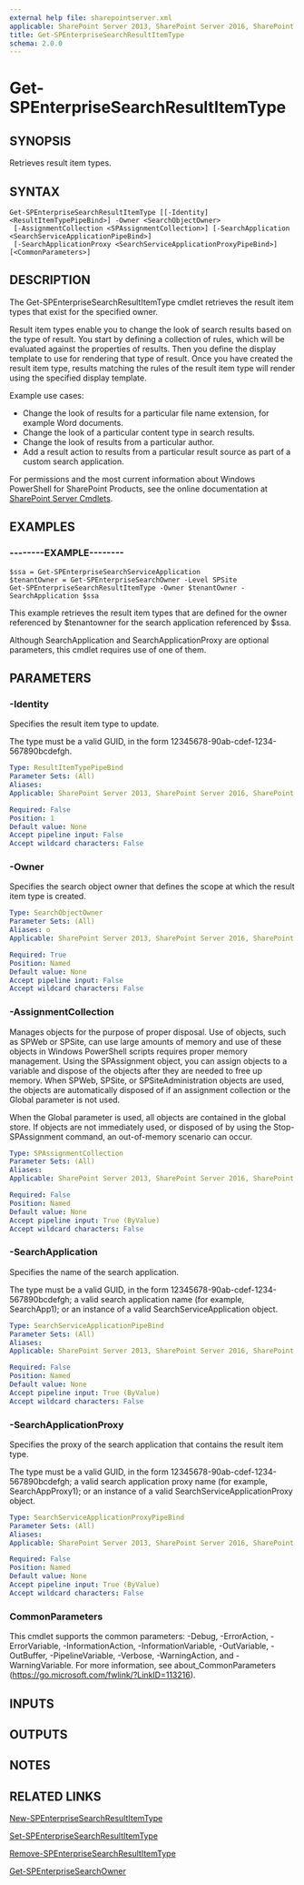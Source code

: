 ```yaml
---
external help file: sharepointserver.xml
applicable: SharePoint Server 2013, SharePoint Server 2016, SharePoint Server 2019
title: Get-SPEnterpriseSearchResultItemType
schema: 2.0.0
---
```


# Get-SPEnterpriseSearchResultItemType

## SYNOPSIS
Retrieves result item types.

## SYNTAX

```
Get-SPEnterpriseSearchResultItemType [[-Identity] <ResultItemTypePipeBind>] -Owner <SearchObjectOwner>
 [-AssignmentCollection <SPAssignmentCollection>] [-SearchApplication <SearchServiceApplicationPipeBind>]
 [-SearchApplicationProxy <SearchServiceApplicationProxyPipeBind>] [<CommonParameters>]
```

## DESCRIPTION

The Get-SPEnterpriseSearchResultItemType cmdlet retrieves the result item types that exist for the specified owner.

Result item types enable you to change the look of search results based on the type of result.
You start by defining a collection of rules, which will be evaluated against the properties of results.
Then you define the display template to use for rendering that type of result. 
Once you have created the result item type, results matching the rules of the result item type will render using the specified display template.

Example use cases:

- Change the look of results for a particular file name extension, for example Word documents.
- Change the look of a particular content type in search results.
- Change the look of results from a particular author.
- Add a result action to results from a particular result source as part of a custom search application.

For permissions and the most current information about Windows PowerShell for SharePoint Products, see the online documentation at [SharePoint Server Cmdlets](https://docs.microsoft.com/powershell/sharepoint/sharepoint-server/sharepoint-server-cmdlets).



## EXAMPLES

### --------EXAMPLE-------- 
```
$ssa = Get-SPEnterpriseSearchServiceApplication
$tenantOwner = Get-SPEnterpriseSearchOwner -Level SPSite
Get-SPEnterpriseSearchResultItemType -Owner $tenantOwner -SearchApplication $ssa
```

This example retrieves the result item types that are defined for the owner referenced by $tenantowner for the search application referenced by $ssa.

Although SearchApplication and SearchApplicationProxy are optional parameters, this cmdlet requires use of one of them.

## PARAMETERS

### -Identity
Specifies the result item type to update.

The type must be a valid GUID, in the form 12345678-90ab-cdef-1234-567890bcdefgh.

```yaml
Type: ResultItemTypePipeBind
Parameter Sets: (All)
Aliases: 
Applicable: SharePoint Server 2013, SharePoint Server 2016, SharePoint Server 2019

Required: False
Position: 1
Default value: None
Accept pipeline input: False
Accept wildcard characters: False
```

### -Owner
Specifies the search object owner that defines the scope at which the result item type is created.

```yaml
Type: SearchObjectOwner
Parameter Sets: (All)
Aliases: o
Applicable: SharePoint Server 2013, SharePoint Server 2016, SharePoint Server 2019

Required: True
Position: Named
Default value: None
Accept pipeline input: False
Accept wildcard characters: False
```

### -AssignmentCollection
Manages objects for the purpose of proper disposal. Use of objects, such as SPWeb or SPSite, can use large amounts of memory and use of these objects in Windows PowerShell scripts requires proper memory management. Using the SPAssignment object, you can assign objects to a variable and dispose of the objects after they are needed to free up memory. When SPWeb, SPSite, or SPSiteAdministration objects are used, the objects are automatically disposed of if an assignment collection or the Global parameter is not used.

When the Global parameter is used, all objects are contained in the global store. If objects are not immediately used, or disposed of by using the Stop-SPAssignment command, an out-of-memory scenario can occur.

```yaml
Type: SPAssignmentCollection
Parameter Sets: (All)
Aliases: 
Applicable: SharePoint Server 2013, SharePoint Server 2016, SharePoint Server 2019

Required: False
Position: Named
Default value: None
Accept pipeline input: True (ByValue)
Accept wildcard characters: False
```

### -SearchApplication
Specifies the name of the search application.

The type must be a valid GUID, in the form 12345678-90ab-cdef-1234-567890bcdefgh; a valid search application name (for example, SearchApp1); or an instance of a valid SearchServiceApplication object.

```yaml
Type: SearchServiceApplicationPipeBind
Parameter Sets: (All)
Aliases: 
Applicable: SharePoint Server 2013, SharePoint Server 2016, SharePoint Server 2019

Required: False
Position: Named
Default value: None
Accept pipeline input: True (ByValue)
Accept wildcard characters: False
```

### -SearchApplicationProxy
Specifies the proxy of the search application that contains the result item type.

The type must be a valid GUID, in the form 12345678-90ab-cdef-1234-567890bcdefgh; a valid search application proxy name (for example, SearchAppProxy1); or an instance of a valid SearchServiceApplicationProxy object.

```yaml
Type: SearchServiceApplicationProxyPipeBind
Parameter Sets: (All)
Aliases: 
Applicable: SharePoint Server 2013, SharePoint Server 2016, SharePoint Server 2019

Required: False
Position: Named
Default value: None
Accept pipeline input: True (ByValue)
Accept wildcard characters: False
```

### CommonParameters
This cmdlet supports the common parameters: -Debug, -ErrorAction, -ErrorVariable, -InformationAction, -InformationVariable, -OutVariable, -OutBuffer, -PipelineVariable, -Verbose, -WarningAction, and -WarningVariable. For more information, see about_CommonParameters (https://go.microsoft.com/fwlink/?LinkID=113216).

## INPUTS

## OUTPUTS

## NOTES

## RELATED LINKS

[New-SPEnterpriseSearchResultItemType](New-SPEnterpriseSearchResultItemType.md)

[Set-SPEnterpriseSearchResultItemType](Set-SPEnterpriseSearchResultItemType.md)

[Remove-SPEnterpriseSearchResultItemType](Remove-SPEnterpriseSearchResultItemType.md)

[Get-SPEnterpriseSearchOwner](Get-SPEnterpriseSearchOwner.md)

